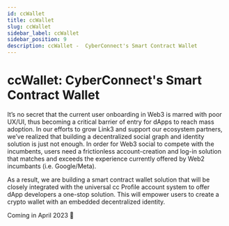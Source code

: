 ```yaml
---
id: ccWallet
title: ccWallet
slug: ccWallet
sidebar_label: ccWallet
sidebar_position: 9
description: ccWallet -  CyberConnect's Smart Contract Wallet
---
```



# ccWallet: CyberConnect's Smart Contract Wallet

It’s no secret that the current user onboarding in Web3 is marred with poor UX/UI, thus becoming a critical barrier of entry for dApps to reach mass adoption. In our efforts to grow Link3 and support our ecosystem partners, we’ve realized that building a decentralized social graph and identity solution is just not enough. In order for Web3 social to compete with the incumbents, users need a frictionless account-creation and log-in solution that matches and exceeds the experience currently offered by Web2 incumbants (i.e. Google/Meta).

As a result, we are building a smart contract wallet solution that will be closely integrated with the universal cc Profile account system to offer dApp developers a one-stop solution. This will empower users to create a crypto wallet with an embedded decentralized identity.

Coming in April 2023 👀